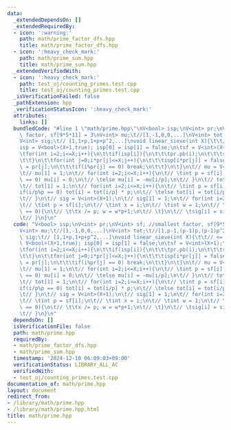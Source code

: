 ```yaml
---
data:
  _extendedDependsOn: []
  _extendedRequiredBy:
  - icon: ':warning:'
    path: math/prime_factor_dfs.hpp
    title: math/prime_factor_dfs.hpp
  - icon: ':heavy_check_mark:'
    path: math/prime_sum.hpp
    title: math/prime_sum.hpp
  _extendedVerifiedWith:
  - icon: ':heavy_check_mark:'
    path: test_oj/counting_primes.test.cpp
    title: test_oj/counting_primes.test.cpp
  _isVerificationFailed: false
  _pathExtension: hpp
  _verificationStatusIcon: ':heavy_check_mark:'
  attributes:
    links: []
  bundledCode: "#line 1 \"math/prime.hpp\"\nV<bool> isp;\nV<int> pr;\nV<int> sf; //smallest\
    \ factor, sf[9*5*11] = 3\nV<int> mu;\t//[1,-1,0,0,...]\nV<int> tot;\t//[1,p-1,(p-1)p,(p-1)p^2,..]\n\
    V<int> sig;\t// [1,1+p,1+p+p^2,...]\nvoid linear_sieve(int X){\t\t// <= X\n\t\
    isp = V<bool>(X+1,true); isp[0] = isp[1] = false;\n\tsf = V<int>(X+1);\n\tpr.clear();\n\
    \tfor(int i=2;i<=X;i++){\n\t\tif(isp[i]){\n\t\t\tpr.pb(i);\n\t\t\tsf[i] = i;\n\
    \t\t}\n\t\tfor(int j=0;i*pr[j]<=X;j++){\n\t\t\tisp[i*pr[j]] = false;\n\t\t\tsf[i*pr[j]]\
    \ = pr[j];\n\t\t\tif(i%pr[j] == 0) break;\n\t\t}\n\t}\n\t// mu = V<int>(X+1);\n\
    \t// mu[1] = 1;\n\t// for(int i=2;i<=X;i++){\n\t// \tint p = sf[i];\n\t// \tif(i/p%p\
    \ == 0) mu[i] = 0;\n\t// \telse mu[i] = -mu[i/p];\n\t// }\n\t// tot = V<int>(X+1);\n\
    \t// tot[1] = 1;\n\t// for(int i=2;i<=X;i++){\n\t// \tint p = sf[i];\n\t// \t\
    if(i/p%p == 0) tot[i] = tot[i/p] * p;\n\t// \telse tot[i] = tot[i/p] * (p-1);\n\
    \t// }\n\t// sig = V<int>(X+1);\n\t// sig[1] = 1;\n\t// for(int i=2;i<=X;i++){\n\
    \t// \tint p = sf[i];\n\t// \tint x = i;\n\t// \tint w = 1;\n\t// \twhile(x%p\
    \ == 0){\n\t// \t\tx /= p; w = w*p+1;\n\t// \t}\n\t// \tsig[i] = sig[x] * w;\n\
    \t// }\n}\n"
  code: "V<bool> isp;\nV<int> pr;\nV<int> sf; //smallest factor, sf[9*5*11] = 3\n\
    V<int> mu;\t//[1,-1,0,0,...]\nV<int> tot;\t//[1,p-1,(p-1)p,(p-1)p^2,..]\nV<int>\
    \ sig;\t// [1,1+p,1+p+p^2,...]\nvoid linear_sieve(int X){\t\t// <= X\n\tisp =\
    \ V<bool>(X+1,true); isp[0] = isp[1] = false;\n\tsf = V<int>(X+1);\n\tpr.clear();\n\
    \tfor(int i=2;i<=X;i++){\n\t\tif(isp[i]){\n\t\t\tpr.pb(i);\n\t\t\tsf[i] = i;\n\
    \t\t}\n\t\tfor(int j=0;i*pr[j]<=X;j++){\n\t\t\tisp[i*pr[j]] = false;\n\t\t\tsf[i*pr[j]]\
    \ = pr[j];\n\t\t\tif(i%pr[j] == 0) break;\n\t\t}\n\t}\n\t// mu = V<int>(X+1);\n\
    \t// mu[1] = 1;\n\t// for(int i=2;i<=X;i++){\n\t// \tint p = sf[i];\n\t// \tif(i/p%p\
    \ == 0) mu[i] = 0;\n\t// \telse mu[i] = -mu[i/p];\n\t// }\n\t// tot = V<int>(X+1);\n\
    \t// tot[1] = 1;\n\t// for(int i=2;i<=X;i++){\n\t// \tint p = sf[i];\n\t// \t\
    if(i/p%p == 0) tot[i] = tot[i/p] * p;\n\t// \telse tot[i] = tot[i/p] * (p-1);\n\
    \t// }\n\t// sig = V<int>(X+1);\n\t// sig[1] = 1;\n\t// for(int i=2;i<=X;i++){\n\
    \t// \tint p = sf[i];\n\t// \tint x = i;\n\t// \tint w = 1;\n\t// \twhile(x%p\
    \ == 0){\n\t// \t\tx /= p; w = w*p+1;\n\t// \t}\n\t// \tsig[i] = sig[x] * w;\n\
    \t// }\n}\n"
  dependsOn: []
  isVerificationFile: false
  path: math/prime.hpp
  requiredBy:
  - math/prime_factor_dfs.hpp
  - math/prime_sum.hpp
  timestamp: '2024-12-10 06:09:03+09:00'
  verificationStatus: LIBRARY_ALL_AC
  verifiedWith:
  - test_oj/counting_primes.test.cpp
documentation_of: math/prime.hpp
layout: document
redirect_from:
- /library/math/prime.hpp
- /library/math/prime.hpp.html
title: math/prime.hpp
---
```

